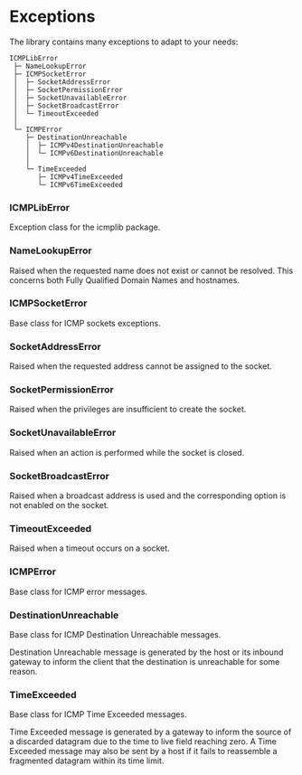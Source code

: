 # Exceptions

The library contains many exceptions to adapt to your needs:

```
ICMPLibError
 ├─ NameLookupError
 ├─ ICMPSocketError
 │  ├─ SocketAddressError
 │  ├─ SocketPermissionError
 │  ├─ SocketUnavailableError
 │  ├─ SocketBroadcastError
 │  └─ TimeoutExceeded
 │
 └─ ICMPError
    ├─ DestinationUnreachable
    │  ├─ ICMPv4DestinationUnreachable
    │  └─ ICMPv6DestinationUnreachable
    │
    └─ TimeExceeded
       ├─ ICMPv4TimeExceeded
       └─ ICMPv6TimeExceeded
```

### ICMPLibError

Exception class for the icmplib package.

### NameLookupError

Raised when the requested name does not exist or cannot be resolved. This concerns both Fully Qualified Domain Names and hostnames.

### ICMPSocketError

Base class for ICMP sockets exceptions.

### SocketAddressError

Raised when the requested address cannot be assigned to the socket.

### SocketPermissionError

Raised when the privileges are insufficient to create the socket.

### SocketUnavailableError

Raised when an action is performed while the socket is closed.

### SocketBroadcastError

Raised when a broadcast address is used and the corresponding option is not enabled on the socket.

### TimeoutExceeded

Raised when a timeout occurs on a socket.

### ICMPError

Base class for ICMP error messages.

### DestinationUnreachable

Base class for ICMP Destination Unreachable messages.

Destination Unreachable message is generated by the host or its inbound gateway to inform the client that the destination is unreachable for some reason.

### TimeExceeded

Base class for ICMP Time Exceeded messages.

Time Exceeded message is generated by a gateway to inform the source of a discarded datagram due to the time to live field reaching zero. A Time Exceeded message may also be sent by a host if it fails to reassemble a fragmented datagram within its time limit.
